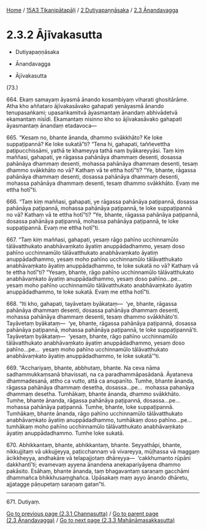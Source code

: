 
[Home](/) / [15A3 Tikanipātapāḷi](../...md) / [2 Dutiyapaṇṇāsaka](...md) / [2.3 Ānandavagga](../15A3/2/2.3.md)

# 2.3.2 Ājīvakasutta

* Dutiyapaṇṇāsaka

* Ānandavagga

* Ājīvakasutta

(73.)

664\. Ekaṃ samayaṃ āyasmā ānando kosambiyaṃ viharati ghositārāme. Atha kho aññataro ājīvakasāvako gahapati yenāyasmā ānando tenupasaṅkami; upasaṅkamitvā āyasmantaṃ ānandaṃ abhivādetvā ekamantaṃ nisīdi. Ekamantaṃ nisinno kho so ājīvakasāvako gahapati āyasmantaṃ ānandaṃ etadavoca—

665\. “Kesaṃ no, bhante ānanda, dhammo svākkhāto? Ke loke suppaṭipannā? Ke loke sukatā”ti? “Tena hi, gahapati, taññevettha paṭipucchissāmi, yathā te khameyya tathā naṃ byākareyyāsi. Taṃ kiṃ maññasi, gahapati, ye rāgassa pahānāya dhammaṃ desenti, dosassa pahānāya dhammaṃ desenti, mohassa pahānāya dhammaṃ desenti, tesaṃ dhammo svākkhāto no vā? Kathaṃ vā te ettha hotī”ti? “Ye, bhante, rāgassa pahānāya dhammaṃ desenti, dosassa pahānāya dhammaṃ desenti, mohassa pahānāya dhammaṃ desenti, tesaṃ dhammo svākkhāto. Evaṃ me ettha hotī”ti.

666\. “Taṃ kiṃ maññasi, gahapati, ye rāgassa pahānāya paṭipannā, dosassa pahānāya paṭipannā, mohassa pahānāya paṭipannā, te loke suppaṭipannā no vā? Kathaṃ vā te ettha hotī”ti? “Ye, bhante, rāgassa pahānāya paṭipannā, dosassa pahānāya paṭipannā, mohassa pahānāya paṭipannā, te loke suppaṭipannā. Evaṃ me ettha hotī”ti.

667\. “Taṃ kiṃ maññasi, gahapati, yesaṃ rāgo pahīno ucchinnamūlo tālāvatthukato anabhāvaṃkato āyatiṃ anuppādadhammo, yesaṃ doso pahīno ucchinnamūlo tālāvatthukato anabhāvaṃkato āyatiṃ anuppādadhammo, yesaṃ moho pahīno ucchinnamūlo tālāvatthukato anabhāvaṃkato āyatiṃ anuppādadhammo, te loke sukatā no vā? Kathaṃ vā te ettha hotī”ti? “Yesaṃ, bhante, rāgo pahīno ucchinnamūlo tālāvatthukato anabhāvaṃkato āyatiṃ anuppādadhammo, yesaṃ doso pahīno…pe…  yesaṃ moho pahīno ucchinnamūlo tālāvatthukato anabhāvaṃkato āyatiṃ anuppādadhammo, te loke sukatā. Evaṃ me ettha hotī”ti.

668\. “Iti kho, gahapati, tayāvetaṃ byākataṃ—  ‘ye, bhante, rāgassa pahānāya dhammaṃ desenti, dosassa pahānāya dhammaṃ desenti, mohassa pahānāya dhammaṃ desenti, tesaṃ dhammo svākkhāto’ti. Tayāvetaṃ byākataṃ—  ‘ye, bhante, rāgassa pahānāya paṭipannā, dosassa pahānāya paṭipannā, mohassa pahānāya paṭipannā, te loke suppaṭipannā’ti. Tayāvetaṃ byākataṃ—  ‘yesaṃ, bhante, rāgo pahīno ucchinnamūlo tālāvatthukato anabhāvaṃkato āyatiṃ anuppādadhammo, yesaṃ doso pahīno…pe…  yesaṃ moho pahīno ucchinnamūlo tālāvatthukato anabhāvaṃkato āyatiṃ anuppādadhammo, te loke sukatā’”ti.

669\. “Acchariyaṃ, bhante, abbhutaṃ, bhante. Na ceva nāma sadhammukkaṃsanā bhavissati, na ca paradhammāpasādanā. Āyataneva dhammadesanā, attho ca vutto, attā ca anupanīto. Tumhe, bhante ānanda, rāgassa pahānāya dhammaṃ desetha, dosassa…pe…  mohassa pahanāya dhammaṃ desetha. Tumhākaṃ, bhante ānanda, dhammo svākkhāto. Tumhe, bhante ānanda, rāgassa pahānāya paṭipannā, dosassa…pe…  mohassa pahānāya paṭipannā. Tumhe, bhante, loke suppaṭipannā. Tumhākaṃ, bhante ānanda, rāgo pahīno ucchinnamūlo tālāvatthukato anabhāvaṃkato āyatiṃ anuppādadhammo, tumhākaṃ doso pahīno…pe…  tumhākaṃ moho pahīno ucchinnamūlo tālāvatthukato anabhāvaṃkato āyatiṃ anuppādadhammo. Tumhe loke sukatā.

670\. Abhikkantaṃ, bhante, abhikkantaṃ, bhante. Seyyathāpi, bhante, nikkujjitaṃ vā ukkujjeyya, paṭicchannaṃ vā vivareyya, mūḷhassa vā maggaṃ ācikkheyya, andhakāre vā telapajjotaṃ dhāreyya—  ‘cakkhumanto rūpāni dakkhantī’ti; evamevaṃ ayyena ānandena anekapariyāyena dhammo pakāsito. Esāhaṃ, bhante ānanda, taṃ bhagavantaṃ saraṇaṃ gacchāmi dhammañca bhikkhusaṃghañca. Upāsakaṃ maṃ ayyo ānando dhāretu, ajjatagge pāṇupetaṃ saraṇaṃ gatan”ti.

---

671\. Dutiyaṃ.



[Go to previous page (2.3.1 Channasutta)](2.3.1.md) / [Go to parent page (2.3 Ānandavagga)](../15A3/2/2.3.md) / [Go to next page (2.3.3 Mahānāmasakkasutta)](2.3.3.md)


